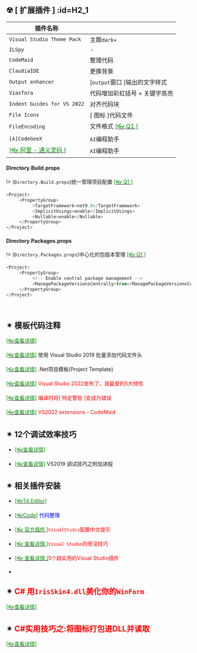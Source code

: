 <br/>

## ☢ [ 扩展插件 ] :id=H2_1

| 插件名称                                                     |                                                              |
| ------------------------------------------------------------ | ------------------------------------------------------------ |
| `Visual Studio Theme Pack`                                   | 主题`dark+`                                                  |
| `ILSpy`                                                      | -                                                            |
| `CodeMaid`                                                   | 整理代码                                                     |
| `ClaudiaIDE`                                                 | 更换背景                                                     |
| `Output enhancer`                                            | [`output`窗口 ]输出的文字样式                                |
| `Viasfora`                                                   | 代码增加彩虹括号 + 关键字高亮                                |
| `Indent Guides for VS 2022`                                  | 对齐代码块                                                   |
| `File Icons`                                                 | [ 图标 ]代码文件                                             |
| `FileEncoding`                                               | 文件格式 [<span style='color:#008B00'>[👓 Q1 ]</span>](https://mp.weixin.qq.com/s/EkxAdqceID7PCkNGtNSqwg ':target=_blank') |
| `[A]CodeGeeX`                                                | `AI`编程助手                                                 |
| [<span style='color:#008B00'>[👓 阿里 - 通义灵码 ]</span>](https://tongyi.aliyun.com/lingma/ ':target=_blank') | `AI`编程助手                                                 |

<!-- tabs:start -->

#### **Directory.Build.props**

!> (`Directory.Build.props`)统一管理项目配置 [<span style='color:#008B00'>[👓 Q1 ]</span>](https://mp.weixin.qq.com/s?__biz=MzAwNTMxMzg1MA==&mid=2654099976&idx=2&sn=d2b785ad887e46550f0ca9e899a7f5aa&chksm=81eda7aaf774aa67101236136527f1c133e9073bad899c5ba2fd17c0a559aaca5d1eb567156f&mpshare=1&scene=23&srcid=0903UPMcrK9uaErbFFKdEwBT&sharer_shareinfo=e333db325d5c55fd2fba0022deb2d4b7&sharer_shareinfo_first=e333db325d5c55fd2fba0022deb2d4b7#rd ':target=_blank')

```csharp
<Project>
	 <PropertyGroup>
		  <TargetFramework>net9.0</TargetFramework>
		  <ImplicitUsings>enable</ImplicitUsings>
		  <Nullable>enable</Nullable>
	 </PropertyGroup>
</Project>


```



#### **Directory.Packages.props**

!> (`Directory.Packages.props`)中心化的包版本管理 [<span style='color:#008B00'>[👓 Q1 ]</span>](https://blog.csdn.net/sD7O95O/article/details/124440474  ':target=_blank')

```csharp
<Project>
	 <PropertyGroup>
		  <!-- Enable central package management -->
		  <ManagePackageVersionsCentrally>true</ManagePackageVersionsCentrally>
	 </PropertyGroup>
</Project>
    
    
```



<!-- tabs:end -->





## ✴  模板代码注释

[<span style='color:#008B00'>[👓查看详情]</span>](https://mp.weixin.qq.com/s?__biz=MjM5MzI5Mzg1OA==&mid=2247484364&idx=2&sn=03c3b0a025f2605d9e30066902ff33cc&chksm=a698708191eff997304a90e7864a8f3e552928725b0857e652abc4f37f93a34c75b7a6198d59&mpshare=1&scene=23&srcid=0121mqkH7TqZwUfiHALu6tCc&sharer_sharetime=1611212563673&sharer_shareid=59de2f213c6a6639f6a4600116f6fabf#rd ':target=_blank') 

[<span style='color:#008B00'>[👓查看详情]</span>](https://mp.weixin.qq.com/s?__biz=MjM5MzI5Mzg1OA==&mid=2247485330&idx=3&sn=e8a8108754f6955fa0588d1698973789&chksm=a69874df91effdc9e139fa018b9bbc23717c84e945401951df2a72fc9b586291129a96e738d1&mpshare=1&scene=23&srcid=0126C0IYNdoy72fUC9VfSyht&sharer_sharetime=1611629136634&sharer_shareid=59de2f213c6a6639f6a4600116f6fabf#rd ':target=_blank') 使用 Visual Studio 2019 批量添加代码文件头

[<span style='color:#008B00'>[👓查看详情]</span>](https://mp.weixin.qq.com/s?__biz=MzAwNTMxMzg1MA==&mid=2654083344&idx=4&sn=13d20964c25bf272e4a0c80b929ef8bb&chksm=80d83d45b7afb453184830a58bc09515ab804219f06acbe32082951259adc72b90341c184424&mpshare=1&scene=23&srcid=0412dQpBSX1NN7VQNX7LiFmC&sharer_sharetime=1618191790523&sharer_shareid=59de2f213c6a6639f6a4600116f6fabf#rd ':target=_blank') .Net项目模板(Project Template)

[<span style='color:#008B00'>[👓查看详情]</span>](https://mp.weixin.qq.com/s?__biz=MzAwNTMxMzg1MA==&mid=2654086664&idx=3&sn=111352cb72a6f92383fb1ae47ba98f21&chksm=80d8025db7af8b4b0f09d79de991ea022f4c016a4ab8471914f58fcca485d51acc2162e263f8&mpshare=1&scene=23&srcid=1109qwsLgxcOLAUkcFgAJZcT&sharer_sharetime=1636427556810&sharer_shareid=59de2f213c6a6639f6a4600116f6fabf#rd ':target=_blank') <span style='color:red'>Visual Studio 2022发布了，我最爱的5大特性</span>

[<span style='color:#008B00'>[👓查看详情]</span>](https://mp.weixin.qq.com/s?__biz=MzAwNTMxMzg1MA==&mid=2654088332&idx=2&sn=23f2838438480fac194da40c392e0c15&chksm=80d808d9b7af81cff0b74b37eeb82978f452ed648d2f2a621626b268e61a52ff673bf7912e8e&mpshare=1&scene=23&srcid=0308JepeytLjSHm0UIYTKl3q&sharer_sharetime=1646698242267&sharer_shareid=59de2f213c6a6639f6a4600116f6fabf#rd ':target=_blank') <span style='color:red'>编译时将[ 特定警告 ]变成为错误</span>

[<span style='color:#008B00'>[👓查看详情]</span>](https://mp.weixin.qq.com/s?__biz=MzAwNTMxMzg1MA==&mid=2654095180&idx=4&sn=c4106ba3f652953a998c205cb9cc8082&chksm=80d86319b7afea0f0941d4418900f5abdb8dc23af6c7e0f1cfedc50b971bd2c25248a028e5f3&mpshare=1&scene=23&srcid=0108jThJ20rX82EJef5mE72v&sharer_sharetime=1673140232523&sharer_shareid=a6c83a6b87e114417312bf85e473adcb#rd ':target=_blank') <span style='color:red'>VS2022 extensions - CodeMaid</span>





## ✴  12个调试效率技巧

- [<span style='color:#008B00'>[👓查看详情]</span>](https://mp.weixin.qq.com/s?__biz=MjM5MzI5Mzg1OA==&mid=2247484580&idx=3&sn=79f2526d9e30694307ba9574801e6abd&chksm=a69877e991effeff4403ba452953b478e6c3d0f0acd527c13d514122402ae2ab0cd937cc432f&mpshare=1&scene=23&srcid=0121yDYjvJk4USlUBvbYyoMI&sharer_sharetime=1611213164683&sharer_shareid=59de2f213c6a6639f6a4600116f6fabf#rd ':target=_blank') 

- [<span style='color:#008B00'>[👓查看详情]</span>](https://mp.weixin.qq.com/s?__biz=MzAwNTMxMzg1MA==&mid=2654087470&idx=7&sn=5e654f5a1453d71f2bc70c21af3a5bc9&chksm=80d80d7bb7af846d4ec10e89ddbec3b345cdd8e4cda6539b16b47bdd18c0246d0ed6e5348f5f&mpshare=1&scene=23&srcid=0113vuK9baSkDfNn7OIqtFPL&sharer_sharetime=1642032234481&sharer_shareid=59de2f213c6a6639f6a4600116f6fabf#rd ':target=_blank') VS2019 调试技巧之附加进程

## ✴  相关插件安装

- [<span style='color:#008B00'>[👓T4 Editor]</span>](https://www.devart.com/t4-editor/download.html ':target=_blank')
- [<span style='color:#008B00'>[👓Code]</span>](https://www.codemaid.net ':target=_blank') <span style='color:Blue'>代码整理</span>

- [<span style='color:#008B00'>[👓 官方插件 ]</span>](https://mp.weixin.qq.com/s?__biz=MzAwNTMxMzg1MA==&mid=2654085145&idx=7&sn=db18c0606fa24c1a92e889671d35d1d4&chksm=80d8044cb7af8d5a22508d4cf7f1d55e91404cc3d1a5202d9b931404ede0f80f07988d6877b0&mpshare=1&scene=23&srcid=0723yhpCSYGJsyonulcTlSq8&sharer_sharetime=1627002047654&sharer_shareid=59de2f213c6a6639f6a4600116f6fabf#rd ':target=_blank')<span style='color:red'>`VisualStudio`配置中文提示</span>

- [<span style='color:#008B00'>[👓 查看详情 ]</span>](https://mp.weixin.qq.com/s?__biz=MzU2OTY3MTYzOA==&mid=2247489128&idx=1&sn=5fe07adc412d144c24fb68242966530a&chksm=fcfa7cd1cb8df5c754eaf16eeb2d347896be22cb064cf3d40358b9e1986e150e558c31c0b59c&mpshare=1&scene=23&srcid=0923j3iLxlE4bIn6OnVVdK3e&sharer_sharetime=1632357134389&sharer_shareid=59de2f213c6a6639f6a4600116f6fabf#rd ':target=_blank')<span style='color:red'>`Visual Studio`的奇淫技巧</span>

- [<span style='color:#008B00'>[👓 查看详情 ]</span>](https://mp.weixin.qq.com/s?__biz=MzAwNTMxMzg1MA==&mid=2654093482&idx=7&sn=b8afe9a71eed11b8e0e246d8d61b501c&chksm=80d864ffb7afede99f0b159937102d5a77b9ec778124f4e3c110c6e53e30ff4da35e8a4e7153&mpshare=1&scene=23&srcid=0914Y7T3bV7MQpfrOSXy6B98&sharer_sharetime=1663118137399&sharer_shareid=a6c83a6b87e114417312bf85e473adcb#rd ':target=_blank')<span style='color:red'>5个超实用的Visual Studio插件</span>

- 

## ✴ <span style='color:red'>C# 用`IrisSkin4.dll`美化你的`WinForm`</span>

[<span style='color:#008B00'>[👓查看详情]</span>](https://mp.weixin.qq.com/s?__biz=MzAwNTMxMzg1MA==&mid=2654086830&idx=6&sn=a72f58f59c8f934e25a3da6f5efd3135&chksm=80d802fbb7af8bedb229375a5f4ac3e3268cdba44d3cfc615b5ad9c901b6567dc193f8e0ffeb&mpshare=1&scene=23&srcid=1129cU3jdsPPCeG8s05Ohbyt&sharer_sharetime=1638182580582&sharer_shareid=59de2f213c6a6639f6a4600116f6fabf#rd  ':target=_blank') 

## ✴ <span style='color:red'>C#实用技巧之:将图标打包进DLL并读取</span>

[<span style='color:#008B00'>[👓查看详情]</span>](https://mp.weixin.qq.com/s?__biz=MzAwNTMxMzg1MA==&mid=2654090031&idx=4&sn=643e9aad1c6ddd603eb5af4fadbba132&chksm=80d8177ab7af9e6c6bf6bebcc88f93b4ea64512ffcfef69acaad56ebc2ed85f430427176d738&mpshare=1&scene=23&srcid=0514wGqQMaD6O1XGvZSsqvae&sharer_sharetime=1652500958879&sharer_shareid=a6c83a6b87e114417312bf85e473adcb#rd  ':target=_blank') 
